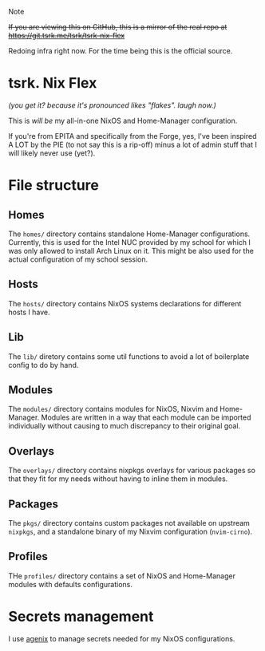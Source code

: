> [!NOTE]
> ~~If you are viewing this on GitHub, this is a mirror of the real repo at
> https://git.tsrk.me/tsrk/tsrk-nix-flex~~
>
> Redoing infra right now. For the time being this is the official source.

# tsrk. Nix Flex

*(you get it? because it's pronounced likes "flakes". laugh now.)*

This is *will be* my all-in-one NixOS and Home-Manager configuration.

If you're from EPITA and specifically from the Forge, yes, I've been inspired
A LOT by the PIE (to not say this is a rip-off) minus a lot of admin stuff that
I will likely never use (yet?).

# File structure

## Homes

The `homes/` directory contains standalone Home-Manager configurations.
Currently, this is used for the Intel NUC provided by my school for which I was
only allowed to install Arch Linux on it.
This might be also used for the actual configuration of my school session.

## Hosts

The `hosts/` directory contains NixOS systems declarations for different hosts
I have.

## Lib

The `lib/` diretory contains some util functions to avoid a lot of boilerplate
config to do by hand.

## Modules

The `modules/` directory contains modules for NixOS, Nixvim and Home-Manager. 
Modules are written in a way that each module can be imported individually
without causing to much discrepancy to their original goal.

## Overlays

The `overlays/` directory contains nixpkgs overlays for various packages so that
they fit for my needs without having to inline them in modules.

## Packages

The `pkgs/` directory contains custom packages not available on upstream
`nixpkgs`, and a standalone binary of my Nixvim configuration (`nvim-cirno`).

## Profiles

THe `profiles/` directory contains a set of NixOS and Home-Manager modules with
defaults configurations.

# Secrets management

I use [agenix](https://github.com/ryantm/agenix) to manage secrets needed for
my NixOS configurations.
